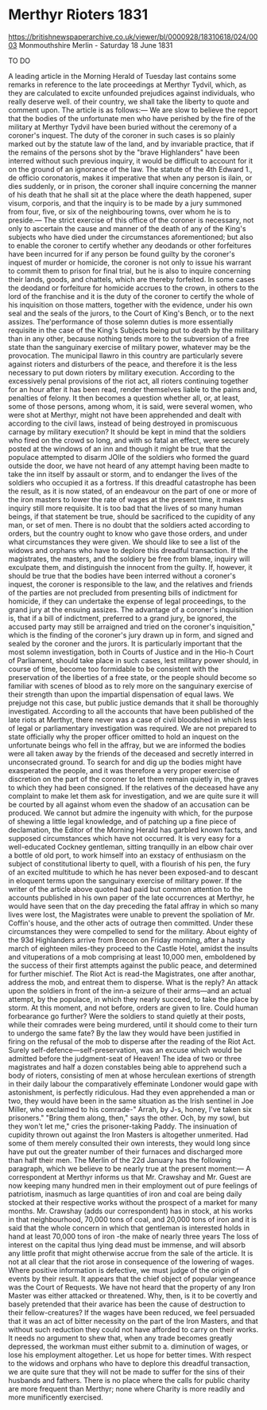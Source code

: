 # Merthyr Rioters 1831

https://britishnewspaperarchive.co.uk/viewer/bl/0000928/18310618/024/0003
Monmouthshire Merlin - Saturday 18 June 1831

TO DO

A leading article in the Morning Herald of Tuesday last contains some remarks in reference to the late proceedings at Merthyr Tydvil, which, as they are calculated to excite unfounded prejudices against individuals, who really deserve well. of their country, we shall take the liberty to quote and comment upon. The article is as follows:— We are slow to believe the report that the bodies of the unfortunate men who have perished by the fire of the military at Merthyr Tydvil have been buried without the ceremony of a coroner's inquest. The duty of the coroner in such cases is so plainly marked out by the statute law of the land, and by invariable practice, that if the remains of the persons shot by the "brave Highlanders" have been interred without such previous inquiry, it would be difficult to account for it on the ground of an ignorance of the law. The statute of the 4th Edward 1., de officio coronatoris, makes it imperative that when any person is ilain, or dies suddenly, or in prison, the coroner shall inquire concerning the manner of his death that he shall sit at the place where the death happened, super visum, corporis, and that the inquiry is to be made by a jury summoned from four, five, or six of the neighbouring towns, over whom he is to preside.— The strict exercise of this office of the coroner is necessary, not only to ascertain the cause and manner of the death of any of the King's subjects who have died under the circumstances aforementioned; but also to enable the coroner to certify whether any deodands or other forfeitures have been incurred for if any person be found guilty by the coroner's inquest of murder or homicide, the coroner is not only to issue his warrant to commit them to prison for final trial, but he is also to inquire concerning their lands, goods, and chattels, which are thereby forfeited. In some cases the deodand or forfeiture for homicide accrues to the crown, in others to the lord of the franchise and it is the duty of the coroner to certify the whole of his inquisition on those matters, together with the evidence, under his own seal and the seals of the jurors, to the Court of King's Bench, or to the next assizes. The'performance of those solemn duties is more essentially requisite in the case of the King's Subjects being put to death by the military than in any other, because nothing tends more to the subversion of a free state than the sanguinary exercise of military power, whatever may be the provocation. The municipal llawro in this country are particularly severe against rioters and disturbers of the peace, and therefore it is the less necessary to put down rioters by military execution. According to the excessively penal provisions of the riot act, all rioters continuing together for an hour after it has been read, render themselves liable to the pains and, penalties of felony. It then becomes a question whether all, or, at least, some of those persons, among whom, it is said, were several women, who were shot at Merthyr, might not have been apprehended and dealt with according to the civil laws, instead of being destroyed in promiscuous carnage by military execution? It should be kept in mind that the soldiers who fired on the crowd so long, and with so fatal an effect, were securely posted at the windows of an inn and though it might be true that the populace attempted to disarm JOlle of the soldiers who formed the guard outside the door, we have not heard of any attempt having been madte to take the inn itself by assault or storm, and to endanger the lives of the soldiers who occupied it as a fortress. If this dreadful catastrophe has been the result, as it is now stated, of an endeavour on the part of one or more of the iron masters to lower the rate of wages at the present time, it makes inquiry still more requisite. It is too bad that the lives of so many human beings, if that statement be true, should be sacrificed to the cupidity of any man, or set of men. There is no doubt that the soldiers acted according to orders, but the country ought to know who gave those orders, and under what circumstances they were given. We should like to see a list of the widows and orphans who have to deplore this dreadful transaction. If the magistrates, the masters, and the soldiery be free from blame, inquiry will exculpate them, and distinguish the innocent from the guilty. If, however, it should be true that the bodies have been interred without a coroner's inquest, the coroner is responsible to the law, and the relatives and friends of the parties are not precluded from presenting bills of indictment for homicide, if they can undertake the expense of legal proceedings, to the grand jury at the ensuing assizes. The advantage of a coroner's inquisition is, that if a bill of indictment, preferred to a grand jury, be ignored, the accused party may still be arraigned and tried on the coroner's inquisition," which is the finding of the coroner's jury drawn up in form, and signed and sealed by the coroner and the jurors. It is particularly important that the most solemn investigation, both in Courts of Justice and in the Hio-h Court of Parliament, should take place in such cases, lest military power should, in course of time, become too formidable to be consistent with the preservation of the liberties of a free state, or the people should become so familiar with scenes of blood as to rely more on the sanguinary exercise of their strength than upon the impartial dispensation of equal laws. We prejudge not this case, but public justice demands that it shall be thoroughly investigated. According to all the accounts that have been published of the late riots at Merthyr, there never was a case of civil bloodshed in which less of legal or parliamentary investigation was required. We are not prepared to state officially why the proper officer omitted to hold an inquest on the unfortunate beings who fell in the affray, but we are informed the bodies were all taken away by the friends of the deceased and secretly interred in unconsecrated ground. To search for and dig up the bodies might have exasperated the people, and it was therefore a very proper exercise of discretion on the part of the coroner to let them remain quietly in, the graves to which they had been consigned. If the relatives of the deceased have any complaint to make let them ask for investigation, and we are quite sure it will be courted by all against whom even the shadow of an accusation can be produced. We cannot but admire the ingenuity with which, for the purpose of shewing a little legal knowledge, and of patching up a fine piece of declamation, the Editor of the Morning Herald has garbled known facts, and supposed circumstances which have not occurred. It is very easy for a well-educated Cockney gentleman, sitting tranquilly in an elbow chair over a bottle of old port, to work himself into an exstacy of enthusiasm on the subject of constitutional liberty to quell, with a flourish of his pen, the fury of an excited multitude to which he has never been exposed-and to descant in eloquent terms upon the sanguinary exercise of military power. If the writer of the article above quoted had paid but common attention to the accounts published in his own paper of the late occurrences at Merthyr, he would have seen that on the day preceding the fatal affray in which so many lives were lost, the Magistrates were unable to prevent the spoliation of Mr. Coffin's house, and the other acts of outrage then committed. Under these circumstances they were compelled to send for the military. About eighty of the 93d Highlanders arrive from Brecon on Friday morning, after a hasty march of eighteen miles-they proceed to the Castle Hotel, amidst the insults and vituperations of a mob comprising at least 10,000 men, emboldened by the success of their first attempts against the public peace, and determined for further mischief. The Riot Act is read-the Magistrates, one after anothar, address the mob, and entreat them to disperse. What is the reply? An attack upon the soldiers in front of the inn-a seizure of their arms—and an actual attempt, by the populace, in which they nearly succeed, to take the place by storm. At this moment, and not before, orders are given to lire. Could human forbearance go further? Were the soldiers to stand quietly at their posts, while their comrades were being murdered, until it should come to their turn to undergo the same fate? By the law they would have been justified in firing on the refusal of the mob to disperse after the reading of the Riot Act. Surely self-defence—self-preservation, was an excuse which would be admitted before the judgment-seat of Heaven! The idea of two or three magistrates and half a dozen constables being able to apprehend such a body of rioters, consisting of men at whose herculean exertions of strength in their daily labour the comparatively effeminate Londoner would gape with astonishment, is perfectly ridiculous. Had they even apprehended a man or two, they would have been in the same situation as the Irish sentinel in Joe Miller, who exclaimed to his comrade-" Arrah, by J-s, honey, I've taken six prisoners." "Bring them along, then," says the other. Och, by my sowl, but they won't let me," cries the prisoner-taking Paddy. The insinuation of cupidity thrown out against the Iron Masters is altogether unmerited. Had some of them merely consulted their own interests, they would long since have put out the greater number of their furnaces and discharged more than half their men. The Merlin of the 22d January has the following paragraph, which we believe to be nearly true at the present moment:— A correspondent at Merthyr informs us that Mr. Crawshay and Mr. Guest are now keeping many hundred men in their employment out of pure feelings of patriotism, inasmuch as large quantities of iron and coal are being daily stocked at their respective works without the prospect of a market for many months. Mr. Crawshay (adds our correspondent) has in stock, at his works in that neighbourhood, 70,000 tons of coal, and 20,000 tons of iron and it is said that the whole concern in which that gentleman is interested holds in hand at least 70,000 tons of iron -the make of nearly three years The loss of interest on the capital thus lying dead must be immense, and will absorb any little profit that might otherwise accrue from the sale of the article. It is not at all clear that the riot arose in consequence of the lowering of wages. Where positive information is defective, we must judge of the origin of events by their result. It appears that the chief object of popular vengeance was the Court of Requests. We have not heard that the property of any Iron Master was either attacked or threatened. Why, then, is it to be covertly and basely pretended that their avarice has been the cause of destruction to their fellow-creatures? If the wages have been reduced, we feel persuaded that it was an act of bitter necessity on the part of the Iron Masters, and that without such reduction they could not have afforded to carry on their works. It needs no argument to shew that, when any trade becomes greatly depressed, the workman must either submit to a. diminution of wages, or lose his employment altogether. Let us hope for better times. With respect to the widows and orphans who have to deplore this dreadful transaction, we are quite sure that they will not be made to suffer for the sins of their husbands and fathers. There is no place where the calls for public charity are more frequent than Merthyr; none where Charity is more readily and more munificently exercised. 